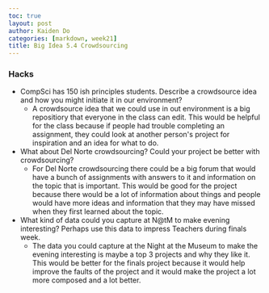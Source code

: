 ```yaml
---
toc: true
layout: post
author: Kaiden Do
categories: [markdown, week21]
title: Big Idea 5.4 Crowdsourcing
---
```


### Hacks

- CompSci has 150 ish principles students. Describe a crowdsource idea and how you might initiate it in our environment?
  - A crowdsource idea that we could use in out environment is a big repositiory that everyone in the class can edit. This would be helpful for the class because if people had trouble completing an assignment, they could look at another person's project for inspiration and an idea for what to do.
- What about Del Norte crowdsourcing? Could your project be better with crowdsourcing?
  - For Del Norte crowdsourcing there could be a big forum that would have a bunch of assignments with answers to it and information on the topic that is important. This would be good for the project because there would be a lot of information about things and people would have more ideas and information that they may have missed when they first learned about the topic.
- What kind of data could you capture at N@tM to make evening interesting? Perhaps use this data to impress Teachers during finals week.
  - The data you could capture at the Night at the Museum to make the evening interesting is maybe a top 3 projects and why they like it. This would be better for the finals project because it would help improve the faults of the project and it would make the project a lot more composed and a lot better.
